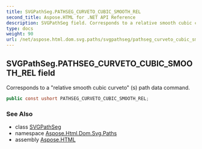 ```yaml
---
title: SVGPathSeg.PATHSEG_CURVETO_CUBIC_SMOOTH_REL
second_title: Aspose.HTML for .NET API Reference
description: SVGPathSeg field. Corresponds to a relative smooth cubic curveto s path data command
type: docs
weight: 90
url: /net/aspose.html.dom.svg.paths/svgpathseg/pathseg_curveto_cubic_smooth_rel/
---
```

## SVGPathSeg.PATHSEG_CURVETO_CUBIC_SMOOTH_REL field

Corresponds to a "relative smooth cubic curveto" (s) path data command.

```csharp
public const ushort PATHSEG_CURVETO_CUBIC_SMOOTH_REL;
```

### See Also

* class [SVGPathSeg](../)
* namespace [Aspose.Html.Dom.Svg.Paths](../../../aspose.html.dom.svg.paths/)
* assembly [Aspose.HTML](../../../)
